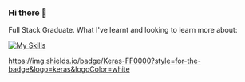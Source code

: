 ### Hi there 👋
Full Stack Graduate.
What I've learnt and looking to learn more about:

[![My Skills](https://skills.thijs.gg/icons?i=react,js,html,css,nodejs,docker,mongodb,mysql)](https://skills.thijs.gg)


https://img.shields.io/badge/Keras-FF0000?style=for-the-badge&logo=keras&logoColor=white
